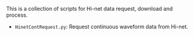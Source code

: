 This is a collection of scripts for Hi-net data request, download and process.

- `HinetContRequest.py`: Request continuous waveform data from Hi-net.